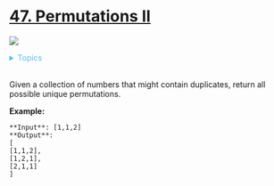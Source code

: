 # [47. Permutations II](https://leetcode.com/problems/permutations-ii/)


![](https://img.shields.io/badge/Difficulty-Medium-F8AF40.svg)

<details>
<summary style="color:#4FC3F7">Topics</summary>

* [`Backtracking/`](https://leetcode.com/tag/backtracking//)

</details>
<br />

Given a collection of numbers that might contain duplicates, return all possible unique permutations.

**Example:**

    **Input**: [1,1,2]
    **Output**:
    [
    [1,1,2],
    [1,2,1],
    [2,1,1]
    ]
